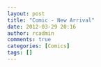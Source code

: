 ```yaml
---
layout: post
title: "Comic - New Arrival"
date: 2012-03-29 20:16
author: rcadmin
comments: true
categories: [Comics]
tags: []
---
```

<a href="http://bitsmack.com/comics/2012/03/29/comic-new-arrival/" rel="attachment wp-att-2345"><img src="http://dl.bitsmack.com/uploads/2012/03/20120329.jpg" alt="" title="since you are having a sea-section does that mean it's taking place on a boat?"  class="alignnone size-full wp-image-2345" /></a>
